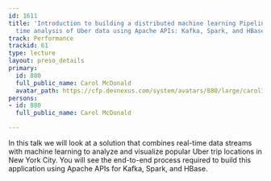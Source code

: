 ```yaml
---
id: 1611
title: 'Introduction to building a distributed machine learning Pipeline for real
  time analysis of Uber data using Apache APIs: Kafka, Spark, and HBase'
track: Performance
trackid: 61
type: lecture
layout: preso_details
primary:
  id: 880
  full_public_name: Carol McDonald
  avatar_path: https://cfp.devnexus.com/system/avatars/880/large/carol1_(4).jpg?1507302149
persons:
- id: 880
  full_public_name: Carol McDonald

---
```

In this talk we will look at a solution that combines real-time data streams with machine learning to analyze and visualize popular Uber trip locations in New York City. You will see the end-to-end process required to build this application using Apache APIs for Kafka, Spark, and HBase.